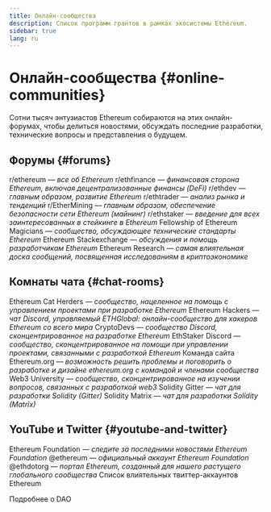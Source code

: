 ```yaml
---
title: Онлайн-сообщества
description: Список программ грантов в рамках экосистемы Ethereum.
sidebar: true
lang: ru
---
```


# Онлайн-сообщества {#online-communities}

Сотни тысяч энтузиастов Ethereum собираются на этих онлайн-форумах, чтобы делиться новостями, обсуждать последние разработки, технические вопросы и представления о будущем.

## Форумы {#forums}

<SocialListItem socialIcon="reddit"><Link to="https://www.reddit.com/r/ethereum">r/ethereum</Link> _— все об Ethereum_</SocialListItem>
<SocialListItem socialIcon="reddit"><Link to="https://www.reddit.com/r/ethfinance/">r/ethfinance</Link> _— финансовая сторона Ethereum, включая децентрализованные финансы (DeFi)_</SocialListItem>
<SocialListItem socialIcon="reddit"><Link to="https://www.reddit.com/r/ethdev/">r/ethdev</Link> _— главным образом, развитие Ethereum_</SocialListItem>
<SocialListItem socialIcon="reddit"><Link to="https://www.reddit.com/r/ethtrader/">r/ethtrader</Link> _— анализ рынка и тенденций_</SocialListItem>
<SocialListItem socialIcon="reddit"><Link to="https://www.reddit.com/r/EtherMining/">r/EtherMining</Link> _— главным образом, обеспечение безопасности сети Ethereum (майнинг)_</SocialListItem>
<SocialListItem socialIcon="reddit"><Link to="https://www.reddit.com/r/ethstaker/">r/ethstaker</Link> _— введение для всех заинтересованных в стейкинге в Ethereum_</SocialListItem>
<SocialListItem socialIcon="webpage"><Link to="https://ethereum-magicians.org">Fellowship of Ethereum Magicians</Link> _— сообщество, обсуждающее технические стандарты Ethereum_</SocialListItem>
<SocialListItem socialIcon="stackExchange"><Link to="https://ethereum.stackexchange.com">Ethereum Stackexchange</Link> _— обсуждения и помощь разработчикам Ethereum_</SocialListItem>
<SocialListItem socialIcon="webpage"><Link to="https://ethresear.ch">Ethereum Research</Link> _— самая влиятельная доска сообщений, посвященная исследованиям в криптоэкономике_</SocialListItem>

## Комнаты чата {#chat-rooms}

<SocialListItem socialIcon="discord"><Link to="https://discord.com/invite/Nz6rtfJ8Cu">Ethereum Cat Herders</Link> _— сообщество, нацеленное на помощь с управлением проектами при разработке Ethereum_</SocialListItem>
<SocialListItem socialIcon="discord"><Link to="https://ethglobal.co/discord">Ethereum Hackers</Link> _— чат Discord, управляемый ETHGlobal: онлайн-сообщество для хакеров Ethereum со всего мира_</SocialListItem>
<SocialListItem socialIcon="discord"><Link to="https://discord.gg/5W5tVb3">CryptoDevs</Link> _— сообщество Discord, сконцентрированное на разработке Ethereum_</SocialListItem>
<SocialListItem socialIcon="discord"><Link to="https://discord.io/ethstaker">EthStaker Discord</Link> _— сообщество, сконцентрированное на помощи при управлении проектами, связанными с разработкой Ethereum_</SocialListItem>
<SocialListItem socialIcon="discord"><Link to="https://discord.gg/CetY6Y4">Команда сайта Ethereum.org</Link> _— возможность решить проблемы и поговорить о разработке и дизайне ethereum.org с командой и членами сообщества_</SocialListItem>
<SocialListItem socialIcon="discord"><Link to="https://discord.gg/ZH5aXDgWEU">Web3 University</Link> _— сообщество, сконцентрированное на изучении вопросов, связанных с разработкой web3_</SocialListItem>
<SocialListItem socialIcon="webpage"><Link to="https://gitter.im/ethereum/solidity/">Solidity Gitter</Link> _— чат для разработки Solidity (Gitter)_</SocialListItem>
<SocialListItem socialIcon="webpage"><Link to="https://matrix.to/#/#ethereum_solidity:gitter.im">Solidity Matrix</Link> _— чат для разработки Solidity (Matrix)_</SocialListItem>

## YouTube и Twitter {#youtube-and-twitter}

<SocialListItem socialIcon="youtube"><Link to="https://www.youtube.com/c/EthereumFoundation">Ethereum Foundation</Link> _— следите за последними новостями Ethereum Foundation_</SocialListItem>
<SocialListItem socialIcon="twitter"><Link to="https://twitter.com/ethereum">@ethereum</Link> _— официальный аккаунт Ethereum Foundation_</SocialListItem>
<SocialListItem socialIcon="twitter"><Link to="https://twitter.com/ethdotorg">@ethdotorg</Link> _— портал Ethereum, созданный для нашего растущего глобального сообщества_</SocialListItem>
<SocialListItem socialIcon="webpage"><Link to="https://hive.one/c/Ethereum?page=1">Список влиятельных твиттер-аккаунтов Ethereum</Link></SocialListItem>

<Divider />

<Callout emoji=":classical_building:" titleKey="page-community-daos-callout-title" descriptionKey="page-community-daos-callout-description">
  <div>
    <ButtonLink to="/community/get-involved/#decentralized-autonomous-organizations-daos">
      Подробнее о DAO
    </ButtonLink>
  </div>
</Callout>
